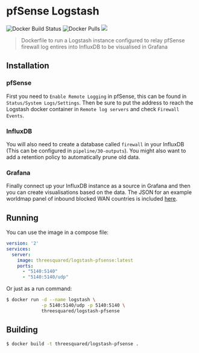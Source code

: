 # pfSense Logstash

![Docker Build Status](https://img.shields.io/docker/cloud/build/threesquared/logstash-pfsense.svg)
![Docker Pulls](https://img.shields.io/docker/pulls/threesquared/logstash-pfsense.svg)
[![](https://images.microbadger.com/badges/image/threesquared/logstash-pfsense.svg)](https://microbadger.com/images/threesquared/logstash-pfsense)

> Dockerfile to run a Logstash instance configured to relay pfSense firewall log entires into InfluxDB to be visualised in Grafana

## Installation

### pfSense

First you need to `Enable Remote Logging` in pfSense, this can be found in `Status/System Logs/Settings`. Then be sure to put the address to reach the Logstash docker container in `Remote log servers` and check `Firewall Events`.

### InfluxDB

You will also need to create a database called `firewall` in your InfluxDB (This can be configured in `pipeline/30-outputs`). You might also want to add a retention policy to automatically prune old data.

### Grafana

Finally connect up your InfluxDB instance as a source in Grafana and then you can create visualisations based on the data. The JSON for an example worldmap panel of inbound blocked WAN countries is included [here](./panel.json).

## Running

You can use the image in a compose file:

```yaml
version: '2'
services:
  server:
    image: threesquared/logstash-pfsense:latest
    ports:
      - "5140:5140"
      - "5140:5140/udp"
```

Or just as a run command:

```bash
$ docker run -d --name logstash \
             -p 5140:5140/udp -p 5140:5140 \
             threesquared/logstash-pfsense
```

## Building

```bash
$ docker build -t threesquared/logstash-pfsense .
```
